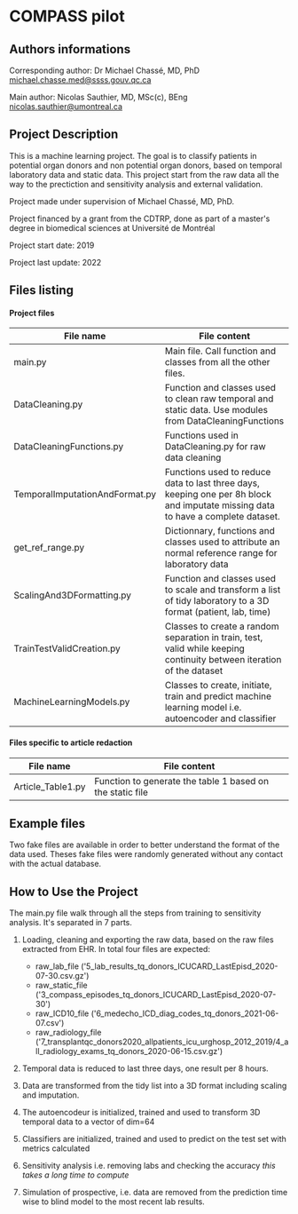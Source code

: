 # COMPASS pilot

## Authors informations
Corresponding author:
Dr Michael Chassé, MD, PhD
michael.chasse.med@ssss.gouv.qc.ca 

Main author:
Nicolas Sauthier, MD, MSc(c), BEng
nicolas.sauthier@umontreal.ca


## Project Description
This is a machine learning project. The goal is to classify patients in potential organ donors and non potential organ donors, based on temporal laboratory data and static data. This project start from the raw data all the way to the prectiction and sensitivity analysis and external validation.

Project made under supervision of Michael Chassé, MD, PhD.

Project financed by a grant from the CDTRP, done as part of a master's degree in biomedical sciences at Université de Montréal

Project start date: 2019

Project last update: 2022

## Files listing

#### Project files

|File name|File content|
|---|---|
|main.py|Main file. Call function and classes from all the other files.|
|DataCleaning.py|Function and classes used to clean raw temporal and static data. Use modules from DataCleaningFunctions|
|DataCleaningFunctions.py|Functions used in DataCleaning.py for raw data cleaning|
|TemporalImputationAndFormat.py|Functions used to reduce data to last three days, keeping one per 8h block and imputate missing data to have a complete dataset.|
|get_ref_range.py|Dictionnary, functions and classes used to attribute an normal reference range for laboratory data|
|ScalingAnd3DFormatting.py|Function and classes used to scale and transform a list of tidy laboratory to a 3D format (patient, lab, time)|
|TrainTestValidCreation.py|Classes to create a random separation in train, test, valid while keeping continuity between iteration of the dataset|
|MachineLearningModels.py|Classes to create, initiate, train and predict machine learning model i.e. autoencoder and classifier|


#### Files specific to article redaction
|File name|File content|
|---|---|
|Article_Table1.py|Function to generate the table 1 based on the static file|

## Example files
Two fake files are available in order to better understand the format of the data used. Theses fake files were randomly generated without any contact with the actual database.

## How to Use the Project

The main.py file walk through all the steps from training to sensitivity analysis. It's separated in 7 parts.

1. Loading, cleaning and exporting the raw data, based on the raw files extracted from EHR.
	In total four files are expected: 
	* raw_lab_file ('5_lab_results_tq_donors_ICUCARD_LastEpisd_2020-07-30.csv.gz')
	* raw_static_file ('3_compass_episodes_tq_donors_ICUCARD_LastEpisd_2020-07-30')
	* raw_ICD10_file ('6_medecho_ICD_diag_codes_tq_donors_2021-06-07.csv')
	* raw_radiology_file ('7_transplantqc_donors2020_allpatients_icu_urghosp_2012_2019/4_all_radiology_exams_tq_donors_2020-06-15.csv.gz')

2. Temporal data is reduced to last three days, one result per 8 hours.
3. Data are transformed from the tidy list into a 3D format including scaling and imputation.
4. The autoencodeur is initialized, trained and used to transform 3D temporal data to a vector of dim=64
5. Classifiers are initialized, trained and used to predict on the test set with metrics calculated
6. Sensitivity analysis i.e. removing labs and checking the accuracy *this takes a long time to compute*
7. Simulation of prospective, i.e. data are removed from the prediction time wise to blind model to the most recent lab results.



